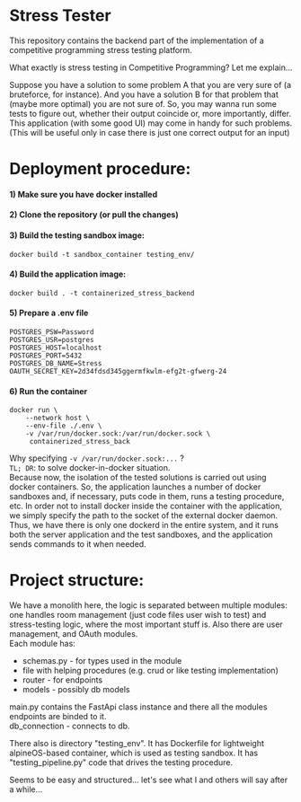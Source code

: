 # Stress Tester

This repository contains the backend part of the implementation
of a competitive programming stress testing platform.

What exactly is stress testing in Competitive Programming? Let me explain...

Suppose you have a solution to some problem A that you are very sure of (a bruteforce, for instance). And you have a solution B for that problem that (maybe more optimal) you are not sure of. So, you 
may wanna run some tests to figure out, whether their output coincide or, more importantly,
differ. This application (with some good UI) may come in handy for such problems. (This will be useful only in case there is just
one correct output for an input)

# Deployment procedure:

#### 1) Make sure you have docker installed

#### 2) Clone the repository (or pull the changes)

#### 3) Build the testing sandbox image:
```
docker build -t sandbox_container testing_env/
```

#### 4) Build the application image:
```
docker build . -t containerized_stress_backend
```

#### 5) Prepare a .env file
```
POSTGRES_PSW=Password
POSTGRES_USR=postgres
POSTGRES_HOST=localhost
POSTGRES_PORT=5432
POSTGRES_DB_NAME=Stress
OAUTH_SECRET_KEY=2d34fdsd345ggermfkwlm-efg2t-gfwerg-24
```

#### 6) Run the container
```
docker run \ 
    --network host \ 
    --env-file ./.env \
    -v /var/run/docker.sock:/var/run/docker.sock \
     containerized_stress_back
```
Why specifying ``-v /var/run/docker.sock:...`` ? <br>
``TL; DR``: to solve docker-in-docker situation. <br>
Because now, the isolation of the tested solutions is carried out using docker containers. 
So, the application launches a number of docker sandboxes and, 
if necessary, puts code in them, runs a testing procedure, etc. In
order not to install docker inside the container with the application, we
simply specify the path to the socket of the external docker daemon. Thus, we have
there is only one dockerd in the entire system, and it runs both
the server application and the test sandboxes, and the application sends commands
to it when needed.


# Project structure:
We have a monolith here, the logic is separated between multiple modules: one handles room management 
(just code files user wish to test) and stress-testing logic, where the most important
stuff is. Also there are user management, and OAuth modules. <br>
Each module has:
- schemas.py - for types used in the module
- file with helping procedures (e.g. crud or like testing implementation)
- router - for endpoints
- models - possibly db models

main.py contains the FastApi class instance and there all the modules endpoints are binded to it.<br>
db_connection - connects to db.

There also is directory "testing_env". It has Dockerfile for lightweight alpineOS-based container, which is used as testing sandbox. It has "testing_pipeline.py" code that drives the testing procedure.


Seems to be easy and structured... let's see what I and others will say after a while...

